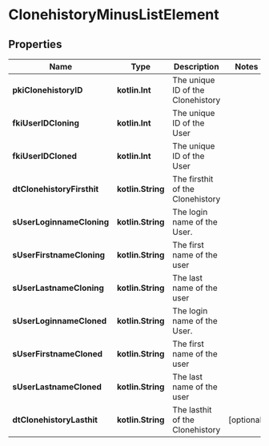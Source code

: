 
# ClonehistoryMinusListElement

## Properties
Name | Type | Description | Notes
------------ | ------------- | ------------- | -------------
**pkiClonehistoryID** | **kotlin.Int** | The unique ID of the Clonehistory | 
**fkiUserIDCloning** | **kotlin.Int** | The unique ID of the User | 
**fkiUserIDCloned** | **kotlin.Int** | The unique ID of the User | 
**dtClonehistoryFirsthit** | **kotlin.String** | The firsthit of the Clonehistory | 
**sUserLoginnameCloning** | **kotlin.String** | The login name of the User. | 
**sUserFirstnameCloning** | **kotlin.String** | The first name of the user | 
**sUserLastnameCloning** | **kotlin.String** | The last name of the user | 
**sUserLoginnameCloned** | **kotlin.String** | The login name of the User. | 
**sUserFirstnameCloned** | **kotlin.String** | The first name of the user | 
**sUserLastnameCloned** | **kotlin.String** | The last name of the user | 
**dtClonehistoryLasthit** | **kotlin.String** | The lasthit of the Clonehistory |  [optional]




